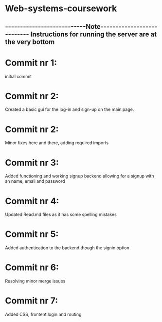 # Web-systems-coursework

---------------------------Note---------------------------
Instructions for running the server are at the very bottom
----------------------------------------------------------

# Commit nr 1:
initial commit

# Commit nr 2: 
Created a basic gui for the log-in and sign-up on the main page.


# Commit nr 2: 
Minor fixes here and there, adding required imports

# Commit nr 3:
Added functioning and working signup backend allowing for a signup with an name, email and password


# Commit nr 4:
Updated Read.md files as it has some spelling mistakes

# Commit nr 5:
Added authentication to the backend though the signin option

# Commit nr 6:
Resolving minor merge issues

# Commit nr 7:
Added CSS, frontent login and routing
